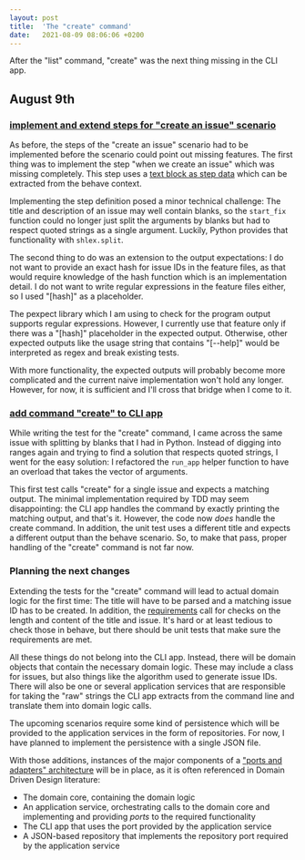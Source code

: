 ```yaml
---
layout: post
title:  'The "create" command'
date:   2021-08-09 08:06:06 +0200
---
```


After the "list" command, "create" was the next thing missing in the CLI app.
<!--more-->

## August 9th
### [implement and extend steps for "create an issue" scenario](https://github.com/arnemertz/fix/commit/499bd9d306bffd930b2917f6510ba98fad64f487)

As before, the steps of the "create an issue" scenario had to be implemented before the scenario could point out missing features. The first thing was to implement the step "when we create an issue" which was missing completely. This step uses a [text block as step data](https://behave.readthedocs.io/en/stable/gherkin.html#step-data) which can be extracted from the behave context.

Implementing the step definition posed a minor technical challenge: The title and description of an issue may well contain blanks, so the `start_fix` function could no longer just split the arguments by blanks but had to respect quoted strings as a single argument. Luckily, Python provides that functionality with `shlex.split`.

The second thing to do was an extension to the output expectations: I do not want to provide an exact hash for issue IDs in the feature files, as that would require knowledge of the hash function which is an implementation detail. I do not want to write regular expressions in the feature files either, so I used "[hash]" as a placeholder.

The pexpect library which I am using to check for the program output supports regular expressions. However, I currently use that feature only if there was a "[hash]" placeholder in the expected output. Otherwise, other expected outputs like the usage string that contains "[--help]" would be interpreted as regex and break existing tests.

With more functionality, the expected outputs will probably become more complicated and the current naive implementation won't hold any longer. However, for now, it is sufficient and I'll cross that bridge when I come to it.

### [add command "create" to CLI app](https://github.com/arnemertz/fix/commit/0ea5805f307ebc804a9250b97e3daf3c6a682b24)

While writing the test for the "create" command, I came across the same issue with splitting by blanks that I had in Python. Instead of digging into ranges again and trying to find a solution that respects quoted strings, I went for the easy solution: I refactored the `run_app` helper function to have an overload that takes the vector of arguments.

This first test calls "create" for a single issue and expects a matching output. The minimal implementation required by TDD may seem disappointing: the CLI app handles the command by exactly printing the matching output, and that's it. However, the code now _does_ handle the create command. In addition, the unit test uses a different title and expects a different output than the behave scenario. So, to make that pass, proper handling of the "create" command is not far now.

### Planning the next changes

Extending the tests for the "create" command will lead to actual domain logic for the first time: The title will have to be parsed and a matching issue ID has to be created. In addition, the [requirements](https://arnemertz.github.io/fix/milestones) call for checks on the length and content of the title and issue. It's hard or at least tedious to check those in behave, but there should be unit tests that make sure the requirements are met.

All these things do not belong into the CLI app. Instead, there will be domain objects that contain the necessary domain logic. These may include a class for issues, but also things like the algorithm used to generate issue IDs. There will also be one or several application services that are responsible for taking the "raw" strings the CLI app extracts from the command line and translate them into domain logic calls.

The upcoming scenarios require some kind of persistence which will be provided to the application services in the form of repositories. For now, I have planned to implement the persistence with a single JSON file.

With those additions, instances of the major components of a ["ports and adapters" architecture](https://alistair.cockburn.us/hexagonal-architecture/) will be in place, as it is often referenced in Domain Driven Design literature:
- The domain core, containing the domain logic
- An application service, orchestrating calls to the domain core and implementing and providing _ports_ to the required functionality
- The CLI app that uses the 
port provided by the application service
- A JSON-based repository that implements the repository port required by the application service